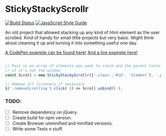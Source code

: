 StickyStackyScrollr
===================

[![Build Status](https://travis-ci.org/SamPedley/StickyStackyScroller.svg?branch=master)](https://travis-ci.org/SamPedley/StickyStackyScroller) [![JavaScript Style Guide](https://img.shields.io/badge/code%20style-standard-brightgreen.svg)](http://standardjs.com/)

An old project that allowed stacking up any kind of html element as the user scrolled.  Kind of handy for small little projects but very basic.  Might think about cleaning it up and turning it into something useful one day.

[A CodePen example can be found here!](http://codepen.io/SamPedley/full/jbWGyJ)
[And a live example here!](http://sampedley.com/StickyStackyScroller/)

```javascript

// Pass in an array of elements you want to stack and the parent container
// if it's not the window
const Scroll = new StickyStackyScrollr(['.class','#id', 'element'], '.parent');

// Remove all listeners if necessary
$('.removeScrolling').click( () => Scroll.unbind() );

```


### TODO:
- [ ] Remove dependency on jQuery.
- [ ] Create build for npm version.
- [ ] Create Browser unminified and minified versions.
- [ ] Write some Tests n stuff.
